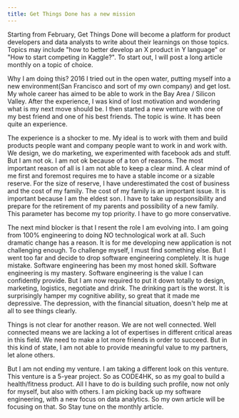 ```yaml
---
title: Get Things Done has a new mission
---
```

Starting from February, Get Things Done will become a platform for product developers and data analysts to write about their learnings on those topics. Topics may include "how to better develop an X product in Y language" or "How to start competing in Kaggle?". To start out, I will post a long article monthly on a topic of choice. 

Why I am doing this? 2016 I tried out in the open water, putting myself into a new environment(San Francisco and sort of my own company) and get lost. My whole career has aimed to be able to work in the Bay Area / Silicon Valley. After the experience, I was kind of lost motivation and wondering what is my next move should be. I then started a new venture with one of my best friend and one of his best friends. The topic is wine. It has been quite an experience. 

The experience is a shocker to me. My ideal is to work with them and build products people want and company people want to work in and work with. We design, we do marketing, we experimented with facebook ads and stuff. But I am not ok. I am not ok because of a ton of reasons. The most important reason of all is I am not able to keep a clear mind. A clear mind of me first and foremost requires me to have a stable income or a sizable reserve. For the size of reserve, I have underestimated the cost of business and the cost of my family. The cost of my family is an important issue. It is important because I am the eldest son. I have to take up responsibility and prepare for the retirement of my parents and possibility of a new family. This parameter has become my top priority. I have to go more conservative. 

The next mind blocker is that I resent the role I am evolving into. I am going from 100% engineering to doing NO technological work at all. Such dramatic change has a reason. It is for me developing new application is not challenging enough. To challenge myself, I must find something else. But I went too far and decide to drop software engineering completely. It is huge mistake. Software engineering has been my most honed skill. Software engineering is my mastery. Software engineering is the value I can confidently provide. But I am now required to put it down totally to design, marketing, logistics, negotiate and drink. The drinking part is the worst. It is surprisingly hamper my cognitive ability, so great that it made me depressive. The depression, with the financial situation, doesn't help me at all to see things clearly.

Things is not clear for another reason. We are not well connected. Well connected means we are lacking a lot of expertises in different critical areas in this field. We need to make a lot more friends in order to succeed. But in this kind of state, I am not able to provide meaningful value to my partners, let alone others.

But I am not ending my venture. I am taking a different look on this venture. This venture is a 5-year project. So as CODE4HK, so as my goal to build a health/fitness product. All I have to do is building such profile, now not only for myself, but also with others. I am picking back up my software engineering, with a new focus on data analytics. So my own article will be focusing on that. So Stay tune on the monthly article.